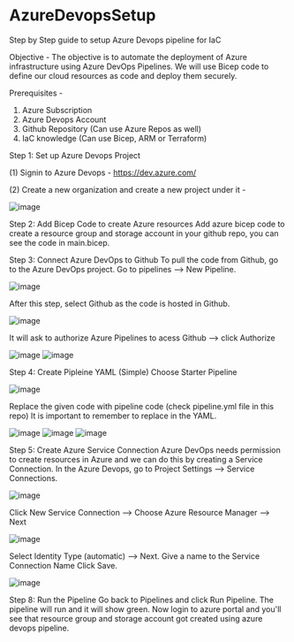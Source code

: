 # AzureDevopsSetup
Step by Step guide to setup Azure Devops pipeline for IaC

Objective - The objective is to automate the deployment of Azure infrastructure using Azure DevOps Pipelines. We will use Bicep code to define our cloud resources as code and deploy them securely.

Prerequisites - 
1. Azure Subscription
2. Azure Devops Account
3. Github Repository (Can use Azure Repos as well)
4. IaC knowledge (Can use Bicep, ARM or Terraform)

Step 1: Set up Azure Devops Project

(1) Signin to Azure Devops - https://dev.azure.com/

(2) Create a new organization and create a new project under it -

![image](https://github.com/user-attachments/assets/d3dca975-ee7d-4e1d-a75a-da8c337deac8)

Step 2: Add Bicep Code to create Azure resources
Add azure bicep code to create a resource group and storage account in your github repo, you can see the code in main.bicep.

Step 3: Connect Azure DevOps to Github
To pull the code from Github, go to the Azure  DevOps project. Go to pipelines --> New Pipeline.

![image](https://github.com/user-attachments/assets/716e0ce1-224a-41ed-80b8-340be3da4585)

After this step, select Github as the code is hosted in Github.

![image](https://github.com/user-attachments/assets/456ea399-be20-4566-9b50-732e4069629f)

It will ask to authorize Azure Pipelines to acess Github --> click Authorize

![image](https://github.com/user-attachments/assets/787eeeea-dd89-4ca5-afdb-f39d6d14b2d5)
![image](https://github.com/user-attachments/assets/b1f82cd5-6a23-40ef-ac90-a790df15f6c4)

Step 4: Create Pipleine YAML (Simple)
Choose Starter Pipeline

![image](https://github.com/user-attachments/assets/36eeb086-2229-4d62-8f24-3d5324b69d46)

Replace the given code with pipeline code (check pipeline.yml file in this repo)
It is important to remember to replace <Your Azure Service Connection Name> in the YAML.

![image](https://github.com/user-attachments/assets/59da1706-0077-4604-a8c2-24cead53bf16)
![image](https://github.com/user-attachments/assets/1ede307a-09de-430c-9284-7cb3cf2991f2)
![image](https://github.com/user-attachments/assets/d5c6eeb6-ef4f-4324-92f9-803ea9d9a802)

Step 5: Create Azure Service Connection
 Azure DevOps needs permission to create resources in Azure and we can do this by creating a Service Connection.
 In the Azure Devops, go to Project Settings --> Service Connections.
  
![image](https://github.com/user-attachments/assets/da72bec3-82b7-426f-a53a-8b7320272faa)
   
Click New Service Connection --> Choose Azure Resource Manager --> Next

![image](https://github.com/user-attachments/assets/710d4b73-a9a0-4cbb-b86d-08b0f36ccffa)

Select Identity Type (automatic) --> Next.
Give a name to the Service Connection Name
Click Save.

![image](https://github.com/user-attachments/assets/cb4b6497-e200-4e9a-8e9d-068456421ea2)

Step 8: Run the Pipeline
Go back to Pipelines and click Run Pipeline. The pipeline will run and it will show green.
Now login to azure portal and you'll see that resource group and storage account got created using azure devops pipeline.

